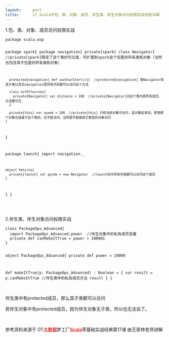 ```yaml
---
layout:     post
title:      17.Scala中包、类、对象、成员、伴生类、伴生对象访问权限实战彻底详解
---
```

<div id="article_content" class="article_content clearfix csdn-tracking-statistics" data-pid="blog" data-mod="popu_307" data-dsm="post">
								            <link rel="stylesheet" href="https://csdnimg.cn/release/phoenix/template/css/ck_htmledit_views-f76675cdea.css">
						<div class="htmledit_views" id="content_views">
                
<p>1.包、类、对象、成员访问权限实战</p>
<p></p>
<pre><code class="language-java">package scala.oop

package spark{
  package navigation{
    private[spark] class Navigator{  //private[spark]限定了这个类的可见度，可扩展到spark这个包里的所有类和对象（当然也包含其子包里的所有类和对象）
     
      protected[navigation] def useStarChart(){}  //protected[navigation] 类Navigator和其子类以及包navigation里所有代码都可以访问这个方法
      
      class LefOfJourney{
        private[Navigator] val distance = 100  //private[Navigator]对这个类内部所有成员、方法都可见
      }
      
      private[this] var speed = 200  //private[this] 只有当前对象可访问，是对象私有的。即使那个对象也是属于这个类的，也不能访问。当然更不能被其它类型的对象访问
    }
  }
  
  package launch{
    import navigation._
    
    object Vehicle{
      private[launch] val guide = new Navigator  //launch包中所有内容都可以访问这个成员
    }
  }
}</code></pre><br><p></p>
<p>2.伴生类、伴生对象访问权限实战</p>
<p></p>
<pre><code class="language-java">class PackageOps_Advanced{
  import PackageOps_Advanced.power  //伴生对象中的私有成员变量
  private def canMakeItTrue = power &gt; 100001
}

object PackageOps_Advanced{
  private def power = 10000
  
  def makeItTrue(p: PackageOps_Advanced) : Boolean = {
    var result = p.canMakeItTrue  //伴生类中的私有成员方法
    result
  }
}</code></pre><br>
伴生类中有protected成员，那么其子类都可以访问
<p></p>
<p>若伴生对象中有protected成员，因为伴生对象无子类，所以也无法谈了。<br></p>
<p><br></p>
<p><span>参考资料来源于 DT<a href="http://lib.csdn.net/base/hadoop" rel="nofollow" class="replace_word" title="Hadoop知识库" style="color:#df3434;font-weight:bold;">大数据</a>梦工厂<a href="http://lib.csdn.net/base/scala" rel="nofollow" class="replace_word" title="Scala知识库" style="color:#df3434;font-weight:bold;">Scala</a>零基础实战经典第<span class="number">17</span><span>课 由王家林老师讲解</span></span><br></p>
<p><br></p>
            </div>
                </div>